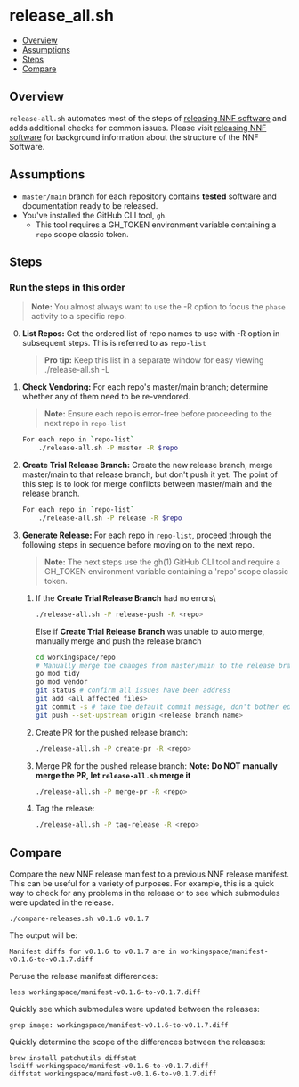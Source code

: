 # release_all.sh

- [Overview](#overview)
- [Assumptions](#assumptions)
- [Steps](#steps)
- [Compare](#compare)

## Overview

`release-all.sh` automates most of the steps of [releasing NNF software](https://nearnodeflash.github.io/latest/repo-guides/release-nnf-sw/readme/) and adds additional checks for common issues. Please visit [releasing NNF software](https://nearnodeflash.github.io/latest/repo-guides/release-nnf-sw/readme/) for background information about the structure of the NNF Software.

## Assumptions

- `master/main` branch for each repository contains **tested** software and documentation ready to be released.
- You've installed the GitHub CLI tool, `gh`.
  - This tool requires a GH_TOKEN environment variable containing a `repo` scope classic token.

## Steps

### Run the steps in this order

> **Note:** You almost always want to use the -R option to focus the `phase` activity to a specific repo.

0. **List Repos:** Get the ordered list of repo names to use with -R option in subsequent steps. This is referred to as `repo-list`
    > **Pro tip:** Keep this list in a separate window for easy viewing
    ./release-all.sh -L

1. **Check Vendoring:** For each repo's master/main branch; determine whether any of them need to be re-vendored.
    > **Note:** Ensure each repo is error-free before proceeding to the next repo in `repo-list`

    ```bash
    For each repo in `repo-list`
        ./release-all.sh -P master -R $repo
    ```

2. **Create Trial Release Branch:** Create the new release branch, merge master/main to that release branch, but don't push it yet. The point of this step is to look for merge conflicts between master/main and the release branch.

    ```bash
    For each repo in `repo-list`
        ./release-all.sh -P release -R $repo
    ```

3. **Generate Release:** For each repo in `repo-list`, proceed through the following steps in sequence before moving on to the next repo.
    > **Note:** The next steps use the gh(1) GitHub CLI tool and require a GH_TOKEN environment variable containing a 'repo' scope classic token.
    1. If the **Create Trial Release Branch** had no errors\

        ```bash
        ./release-all.sh -P release-push -R <repo>
        ```

        Else if **Create Trial Release Branch** was unable to auto merge, manually merge and push the release branch

        ```bash
        cd workingspace/repo
        # Manually merge the changes from master/main to the release branch
        go mod tidy
        go mod vendor
        git status # confirm all issues have been address
        git add <all affected files>
        git commit -s # take the default commit message, don't bother editing it.
        git push --set-upstream origin <release branch name>
        ```

    2. Create PR for the pushed release branch:

       ```bash
       ./release-all.sh -P create-pr -R <repo>
       ```

    3. Merge PR for the pushed release branch:
    **Note: Do NOT manually merge the PR, let `release-all.sh` merge it**

       ```bash
       ./release-all.sh -P merge-pr -R <repo>
       ```

    4. Tag the release:

       ```bash
       ./release-all.sh -P tag-release -R <repo>
       ```

## Compare

Compare the new NNF release manifest to a previous NNF release manifest. This can be useful for a variety of purposes. For example, this is a quick way to check for any problems in the release or to see which submodules were updated in the release.

```console
./compare-releases.sh v0.1.6 v0.1.7
```

The output will be:

```console
Manifest diffs for v0.1.6 to v0.1.7 are in workingspace/manifest-v0.1.6-to-v0.1.7.diff
```

Peruse the release manifest differences:

```console
less workingspace/manifest-v0.1.6-to-v0.1.7.diff
```

Quickly see which submodules were updated between the releases:

```console
grep image: workingspace/manifest-v0.1.6-to-v0.1.7.diff
```

Quickly determine the scope of the differences between the releases:

```console
brew install patchutils diffstat
lsdiff workingspace/manifest-v0.1.6-to-v0.1.7.diff
diffstat workingspace/manifest-v0.1.6-to-v0.1.7.diff
```
